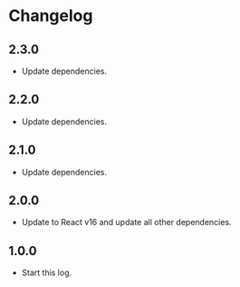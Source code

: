 # Changelog

## 2.3.0

- Update dependencies.

## 2.2.0

- Update dependencies.

## 2.1.0

- Update dependencies.

## 2.0.0

- Update to React v16 and update all other dependencies.

## 1.0.0

- Start this log.
